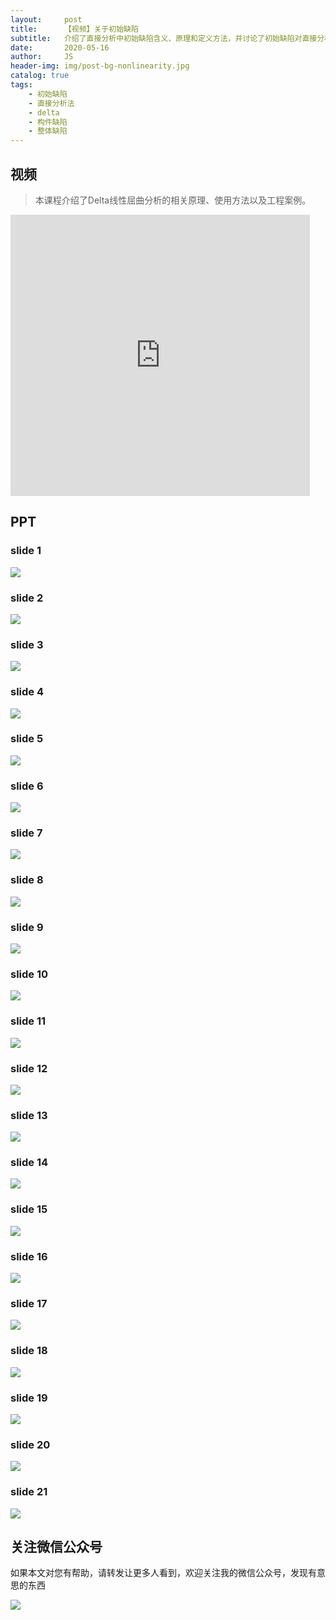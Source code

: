 ```yaml
---
layout:     post
title:      【视频】关于初始缺陷
subtitle:   介绍了直接分析中初始缺陷含义、原理和定义方法，并讨论了初始缺陷对直接分析的影响。
date:       2020-05-16
author:     JS
header-img: img/post-bg-nonlinearity.jpg
catalog: true
tags:
    - 初始缺陷
    - 直接分析法
    - delta
    - 构件缺陷
    - 整体缺陷
---
```


## 视频

> 本课程介绍了Delta线性屈曲分析的相关原理、使用方法以及工程案例。

<iframe width="95%" height="450" src="https://v.qq.com/txp/iframe/player.html?vid=s0957c0uk41" frameborder="0" scrolling="no" allowfullscreen></iframe>

## PPT

### slide 1
![](https://pic.downk.cc/item/5ef043b414195aa594754798.jpg)

### slide 2
![](https://pic.downk.cc/item/5ef043b414195aa5947547a0.jpg)

### slide 3
![](https://pic.downk.cc/item/5ef043b414195aa5947547a9.jpg)

### slide 4
![](https://pic.downk.cc/item/5ef043b414195aa5947547ac.jpg)

### slide 5
![](https://pic.downk.cc/item/5ef043b414195aa5947547b2.jpg)

### slide 6
![](https://pic.downk.cc/item/5ef043f214195aa594759d95.jpg)

### slide 7
![](https://pic.downk.cc/item/5ef043f214195aa594759d99.jpg)

### slide 8
![](https://pic.downk.cc/item/5ef043f214195aa594759d9b.jpg)

### slide 9
![](https://pic.downk.cc/item/5ef043f214195aa594759da1.jpg)

### slide 10
![](https://pic.downk.cc/item/5ef043f214195aa594759da5.jpg)

### slide 11
![](https://pic.downk.cc/item/5ef0442b14195aa59475e56d.jpg)

### slide 12
![](https://pic.downk.cc/item/5ef0442b14195aa59475e574.jpg)

### slide 13
![](https://pic.downk.cc/item/5ef0442b14195aa59475e576.jpg)

### slide 14
![](https://pic.downk.cc/item/5ef0442b14195aa59475e57b.jpg)

### slide 15
![](https://pic.downk.cc/item/5ef0442b14195aa59475e580.jpg)

### slide 16
![](https://pic.downk.cc/item/5ef0446914195aa594763bb7.jpg)

### slide 17
![](https://pic.downk.cc/item/5ef0446914195aa594763bb9.jpg)

### slide 18
![](https://pic.downk.cc/item/5ef0446914195aa594763bbd.jpg)

### slide 19
![](https://pic.downk.cc/item/5ef0446914195aa594763bc3.jpg)

### slide 20
![](https://pic.downk.cc/item/5ef0446914195aa594763bc8.jpg)

### slide 21
![](https://pic.downk.cc/item/5ef0448914195aa594766409.jpg)


## 关注微信公众号

如果本文对您有帮助，请转发让更多人看到，欢迎关注我的微信公众号，发现有意思的东西 

![](https://pic.downk.cc/item/5e50fa03bb8bdc23de243296.jpg)
 
